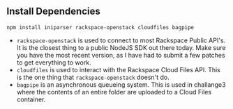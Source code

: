 Install Dependencies
------------

    npm install iniparser rackspace-openstack cloudfiles bagpipe

- `rackspace-openstack` is used to connect to most Rackspace Public API's.  It is the closest thing to a public NodeJS SDK out there today.  Make sure you have the most recent version, as I have had to submit a few patches to get everything to work.
- `cloudfiles` is used to interact with the Rackspace Cloud Files API.  This is the one thing that `rackspace-openstack` doesn't do.
- `bagpipe` is an asynchronous queueing system.  This is used in challange3 where the contents of an entire folder are uploaded to a Cloud Files container.
